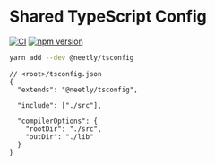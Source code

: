 # Shared TypeScript Config

[![CI](https://github.com/neetly/tsconfig/actions/workflows/ci.yml/badge.svg)](https://github.com/neetly/tsconfig/actions/workflows/ci.yml)
[![npm version](https://img.shields.io/npm/v/@neetly/tsconfig)](https://www.npmjs.com/package/@neetly/tsconfig)

```sh
yarn add --dev @neetly/tsconfig
```

```jsonc
// <root>/tsconfig.json
{
  "extends": "@neetly/tsconfig",

  "include": ["./src"],

  "compilerOptions": {
    "rootDir": "./src",
    "outDir": "./lib"
  }
}
```
